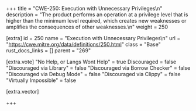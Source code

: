 +++
title = "CWE-250: Execution with Unnecessary Privileges\n"
description = "The product performs an operation at a privilege level that is higher than the minimum level required, which creates new weaknesses or amplifies the consequences of other weaknesses.\n"
weight = 250

[extra]
id = 250
name = "Execution with Unnecessary Privileges\n"
url = "https://cwe.mitre.org/data/definitions/250.html"
class = "Base"
rust_docs_links = []
parent = "269"

[extra.vote]
"No Help, or Langs Wont Help" = true
Discouraged = false
"Discouraged via Library" = false
"Discouraged via Borrow Checker" = false
"Discouraged via Debug Mode" = false
"Discouraged via Clippy" = false
"Virtually Impossible" = false

[extra.vector]

+++